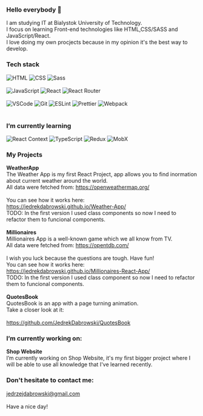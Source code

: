 ### Hello everybody 👋

I am studying IT at Bialystok University of Technology.
<br/>
I focus on learning Front-end technologies like HTML,CSS/SASS and JavaScript/React. 
<br/>
I love doing my own procjects because in my opinion it's the best way to develop.
### Tech stack
<div>
    <img alt="HTML" src="https://img.shields.io/badge/HTML-orange?logo=html5&logoColor=white&style=flat"/>
    <img alt="CSS" src="https://img.shields.io/badge/CSS-blue?logo=css3&style=flat"/>
    <img alt='Sass' src="https://img.shields.io/badge/Sass-pink?logo=sass&logoColor=white&style=flat"/>
</div>
<br/>
<div>
    <img alt="JavaScript" src="https://img.shields.io/badge/JavaScript-yellow?logo=javascript&logoColor=white&style=flat"/>
     <img alt="React" src="https://img.shields.io/badge/React-black?logo=react&logoColor=white&style=flat"/>
     <img alt="React Router" src="https://img.shields.io/badge/ReactRouter-black?logo=React-Router&logoColor=white&style=flat"/>
</div>
<br/>
<div>
   <img alt="VSCode" src="https://img.shields.io/badge/VS Code-blue?logo=Visual-Studio-Code&logoColor=white&style=flat"/>
    <img alt="Git" src="https://img.shields.io/badge/Git-red?logo=git&logoColor=white&style=flat"/>
    <img alt="ESLint" src="https://img.shields.io/badge/ESLint-purple?logo=eslint&logoColor=white&style=flat"/>
    <img alt="Prettier" src="https://img.shields.io/badge/Prettier-24292e?logo=prettier&logoColor=white&style=flat"/>
    <img alt="Webpack" src="https://img.shields.io/badge/Webpack-blue?logo=webpack&logoColor=white&style=flat"/>
</div>
<br/>

### I’m currently learning
<div>
    <img alt="React Context" src="https://img.shields.io/badge/React Context-black?logo=react&logoColor=white&style=flat"/>
    <img alt="TypeScript" src="https://img.shields.io/badge/TypeScript-blue?logo=typescript&logoColor=white&style=flat"/>
    <img alt="Redux" src="https://img.shields.io/badge/Redux-black?logo=redux&style=flat"/>
    <img alt="MobX" src="https://img.shields.io/badge/Mobx-black?logo=mobx&style=flat"/>
</div>

### My Projects
<strong>WeatherApp</strong>
<br/>
The Weather App is my first React Project, app allows you to find inormation about current weather around the world. 
<br/>
All data were fetched from: https://openweathermap.org/
<br/>
<br/>
You can see how it works here:
<br/>
https://jedrekdabrowski.github.io/Weather-App/
<br/>
TODO:
In the first version I used class components so now I need to refactor them to funcional components.
<br/>
<br/>
<strong>Millionaires</strong>
<br/>
Millionaires App is a well-known game which we all know from TV.
<br/>
All data were fetched from: https://opentdb.com/
<br/>
<br/>
I wish you luck because the questions are tough. Have fun!
<br/>
You can see how it works here:
<br/>
https://jedrekdabrowski.github.io/Millionaires-React-App/
<br/>
TODO:
In the first version I used class component so now I need to refactor them to funcional components.
<br/>
<br/>
<strong>QuotesBook</strong>
<br/>
QuotesBook is an app with a page turning animation. 
<br/>
Take a closer look at it:
<br/>
<br/>
https://github.com/JedrekDabrowski/QuotesBook
<br/>
### I’m currently working on:
<strong>Shop Website</strong>
<br/>
I’m currently working on Shop Website, it's my first bigger project where I will be able to use all knowledge that I've learned recently.
<br/>
### Don't hesitate to contact me:
jedrzejdabrowski@gmail.com
<br/>
<br/>
Have a nice day!
